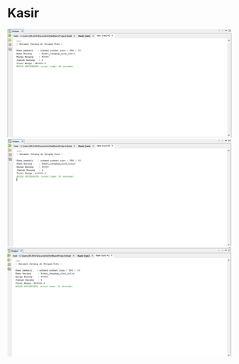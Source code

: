 # Kasir
![alt text](https://github.com/achmadnukmanjaza/Kasir/blob/master/Screenshot_3.png)
![alt text](https://github.com/achmadnukmanjaza/Kasir/blob/master/Screenshot_4.png)
![alt text](https://github.com/achmadnukmanjaza/Kasir/blob/master/Screenshot_5.png)
